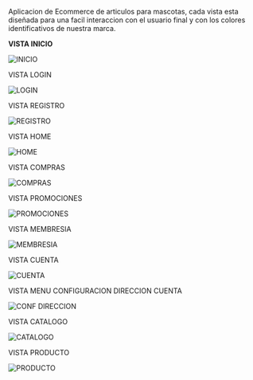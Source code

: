 Aplicacion de Ecommerce de articulos para mascotas, cada vista esta diseñada para una facil interaccion con el usuario final y con los colores identificativos de nuestra marca.

**VISTA INICIO**

![INICIO](static/src/vista-inicio.png)

VISTA LOGIN

![LOGIN](static/src/vista-login.png)

VISTA REGISTRO

![REGISTRO](static/src/vista-registro.png)

VISTA HOME

![HOME](static/src/vista-home.png)

VISTA COMPRAS

![COMPRAS](static/src/vista-coompras.png)

VISTA PROMOCIONES

![PROMOCIONES](static/src/vista-promociones.png)

VISTA MEMBRESIA

![MEMBRESIA](static/src/vista-membresia.png)

VISTA CUENTA

![CUENTA](static/src/vista-cuenta.png)

VISTA MENU CONFIGURACION DIRECCION CUENTA

![CONF DIRECCION](static/src/vista-menu-conf-direccion-cuenta.png)

VISTA CATALOGO

![CATALOGO](static/src/vista-catalogo.png)

VISTA PRODUCTO

![PRODUCTO](static/src/vista-producto.png)
